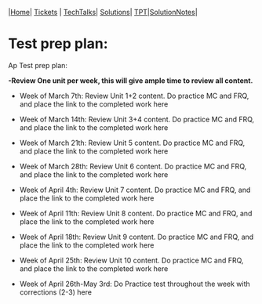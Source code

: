 |[Home](../Home)| [Tickets](../Tickets) | [TechTalks](.)| [Solutions](../Solutions)| [TPT](.)|[SolutionNotes](../SolutionNotes)|
# Test prep plan:
Ap Test prep plan:

**-Review One unit per week, this will give ample time to review all content.**

- Week of March 7th: Review Unit 1+2 content. Do practice MC and FRQ, and place the link to the completed work here


- Week of March 14th: Review Unit 3+4 content. Do practice MC and FRQ, and place the link to the completed work here


- Week of March 21th: Review Unit 5 content. Do practice MC and FRQ, and place the link to the completed work here


- Week of March 28th: Review Unit 6 content. Do practice MC and FRQ, and place the link to the completed work here


- Week of April 4th: Review Unit 7 content. Do practice MC and FRQ, and place the link to the completed work here


- Week of April 11th: Review Unit 8 content. Do practice MC and FRQ, and place the link to the completed work here


- Week of April 18th: Review Unit 9 content. Do practice MC and FRQ, and place the link to the completed work here


- Week of April 25th: Review Unit 10 content. Do practice MC and FRQ, and place the link to the completed work here


- Week of April 26th-May 3rd: Do Practice test throughout the week with corrections (2-3) here